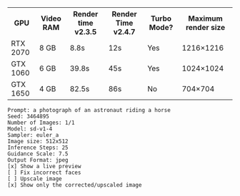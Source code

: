 <table>
<tr><th>GPU</th><th>Video RAM</th><th>Render time v2.3.5</th><th>Render Time v2.4.7</th><th>Turbo Mode?</th><th>Maximum render size</th></tr>
<tr><td>RTX 2070</td><td>8 GB</td><td>8.8s</td><td>12s</td><td>Yes</td><td>1216×1216</td></tr>
<tr><td>GTX 1060</td><td>6 GB</td><td>39.8s</td><td>45s</td><td>Yes</td><td>1024×1024</td></tr>
<tr><td>GTX 1650</td><td>4 GB</td><td>82.5s</td><td>86s</td><td>No</td><td>704×704</td></tr>
</table>

```
Prompt: a photograph of an astronaut riding a horse
Seed: 3464895
Number of Images: 1/1
Model: sd-v1-4
Sampler: euler_a
Image size: 512x512
Inference Steps: 25
Guidance Scale: 7.5
Output Format: jpeg
[x] Show a live preview
[ ] Fix incorrect faces
[ ] Upscale image
[x] Show only the corrected/upscaled image
```